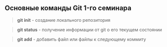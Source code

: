 ## Основные команды Git 1-го семинара

> **git init** - создание локального репозитория

> **git status** - получение информации от git о его текущем состоянии

> **git add** - добавить файл или файлы к следующему коммиту